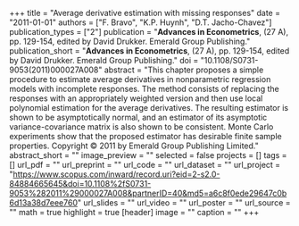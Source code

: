 +++
title = "Average derivative estimation with missing responses"
date = "2011-01-01"
authors = ["F. Bravo", "K.P. Huynh", "D.T. Jacho-Chavez"]
publication_types = ["2"]
publication = "**Advances in Econometrics**, (27 A), pp. 129-154, edited by David Drukker. Emerald Group Publishing."
publication_short = "**Advances in Econometrics**, (27 A), pp. 129-154, edited by David Drukker. Emerald Group Publishing."
doi = "10.1108/S0731-9053(2011)000027A008"
abstract = "This chapter proposes a simple procedure to estimate average derivatives in nonparametric regression models with incomplete responses. The method consists of replacing the responses with an appropriately weighted version and then use local polynomial estimation for the average derivatives. The resulting estimator is shown to be asymptotically normal, and an estimator of its asymptotic variance-covariance matrix is also shown to be consistent. Monte Carlo experiments show that the proposed estimator has desirable finite sample properties. Copyright © 2011 by Emerald Group Publishing Limited."
abstract_short = ""
image_preview = ""
selected = false
projects = []
tags = []
url_pdf = ""
url_preprint = ""
url_code = ""
url_dataset = ""
url_project = "https://www.scopus.com/inward/record.uri?eid=2-s2.0-84884665645&doi=10.1108%2fS0731-9053%282011%29000027A008&partnerID=40&md5=a6c8f0ede29647c0b6d13a38d7eee760"
url_slides = ""
url_video = ""
url_poster = ""
url_source = ""
math = true
highlight = true
[header]
image = ""
caption = ""
+++
